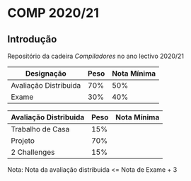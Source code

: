 # COMP 2020/21

## Introdução

Repositório da cadeira *Compiladores* no ano lectivo 2020/21

|Designação|Peso|Nota Mínima|
|-|-|-|
|Avaliação Distribuida|70%|50%|
|Exame|30%|40%|

|Avaliação Distribuida|Peso|Nota Mínima|
|-|-|-|
|Trabalho de Casa|15%||
|Projeto|70%||
|2 Challenges|15%||

Nota: Nota da avaliação distribuida <= Nota de Exame + 3

